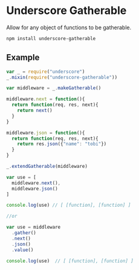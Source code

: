 # Underscore Gatherable

Allow for any object of functions to be gatherable.

```bash
npm install underscore-gatherable
```

## Example

```javascript
var _ = require("underscore")
_.mixin(require("underscore-gatherable"))

var middleware = _.makeGatherable()

middleware.next = function(){
  return function(req, res, next){
    return next()
  }
}

middleware.json = function(){
  return function(req, res, next){
    return res.json({"name": "tobi"})
  }
}

_.extendGatherable(middleware)

var use = [
  middleware.next(),
  middleware.json()
]

console.log(use) // [ [function], [function] ]

//or

var use = middleware
  .gather()
  .next()
  .json()
  .value()

console.log(use)  // [ [function], [function] ]
```
